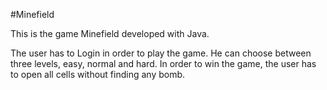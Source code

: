 #Minefield

This is the game Minefield developed with Java.

The user has to Login in order to play the game. He can choose between three levels, easy, normal and hard. In order to win the game, the user has to open all cells without finding any bomb.
